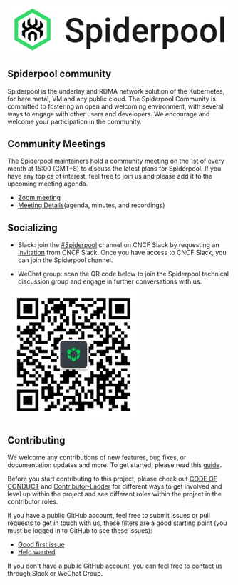 #

![spiderpool](./images/spiderpool.png)

## Spiderpool community

Spiderpool is the underlay and RDMA network solution of the Kubernetes, for bare metal, VM and any public cloud. The Spiderpool Community is committed to fostering an open and welcoming environment, with several ways to engage with other users and developers. We encourage and welcome your participation in the community.

## Community Meetings

The Spiderpool maintainers hold a community meeting on the 1st of every month at 15:00 (GMT+8) to discuss the latest plans for Spiderpool. If you have any topics of interest, feel free to join us and please add it to the upcoming meeting agenda.

- [Zoom meeting](https://us05web.zoom.us/j/84012992082?pwd=gWWIvpvCZOh8uCVeacoHjGpJULfIJW.1)
- [Meeting Details](https://docs.google.com/document/d/1tpNzxRWOz9-jVd30xGS2n5X02uXQuvqJAdNZzwBLTmI/edit)(agenda, minutes, and recordings)

## Socializing

- Slack: join the [#Spiderpool](https://cloud-native.slack.com/messages/spiderpool) channel on CNCF Slack by requesting an [invitation](https://slack.cncf.io/) from CNCF Slack. Once you have access to CNCF Slack, you can join the Spiderpool channel.

- WeChat group: scan the QR code below to join the Spiderpool technical discussion group and engage in further conversations with us.

![QR-code](./images/wechat.png)

## Contributing

We welcome any contributions of new features, bug fixes, or documentation updates and more. To get started, please read this [guide](https://github.com/spidernet-io/spiderpool/blob/main/docs/develop/contributing.md).

Before you start contributing to this project, please check out [CODE OF CONDUCT](CODE-OF-CONDUCT.md) and [Contributor-Ladder](./CONTRIBUTOR-LADDER.md) for different ways to get involved and level up within the project and see different roles within the project in the contributor roles.

If you have a public GitHub account, feel free to submit issues or pull requests to get in touch with us, these filters are a good starting point (you must be logged in to GitHub to see these issues):

- [Good first issue](https://github.com/spidernet-io/spiderpool/labels/good%20first%20issue)
- [Help wanted](https://github.com/spidernet-io/spiderpool/issues?q=label%3A%22help+wanted%22)

If you don't have a public GitHub account, you can feel free to contact us through Slack or WeChat Group.

